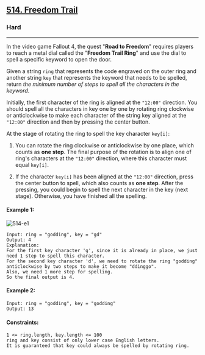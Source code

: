 [514. Freedom Trail](https://leetcode.com/problems/freedom-trail/?envType=daily-question&envId=2024-04-27)
---------------------------------------------------------------------------------------------------------------------------------------------

### Hard
---------------------------------------------------------------------------------------------------------------------------------------------

In the video game Fallout 4, the quest "**Road to Freedom**" requires players to reach a metal dial called the "**Freedom Trail Ring**" and use the dial to spell a specific keyword to open the door.

Given a string `ring` that represents the code engraved on the outer ring and another string `key` that represents the keyword that needs to be spelled, return _the minimum number of steps to spell all the characters in the keyword_.

Initially, the first character of the ring is aligned at the `"12:00"` direction. You should spell all the characters in key one by one by rotating ring clockwise or anticlockwise to make each character of the string key aligned at the `"12:00"` direction and then by pressing the center button.

At the stage of rotating the ring to spell the key character `key[i]`:

1. You can rotate the ring clockwise or anticlockwise by one place, which counts as **one step**. The final purpose of the rotation is to align one of ring's characters at the `"12:00"` direction, where this character must equal `key[i]`.

2. If the character `key[i]` has been aligned at the `"12:00"` direction, press the center button to spell, which also counts as **one step**. After the pressing, you could begin to spell the next character in the key (next stage). Otherwise, you have finished all the spelling.
 
#### Example 1:
![514-e1](https://github.com/chandrikabijore/LeetCode-solutions/assets/93921178/2c4c345a-40ec-41a6-a5ed-58b988629084)
```
Input: ring = "godding", key = "gd"
Output: 4
Explanation:
For the first key character 'g', since it is already in place, we just need 1 step to spell this character. 
For the second key character 'd', we need to rotate the ring "godding" anticlockwise by two steps to make it become "ddinggo".
Also, we need 1 more step for spelling.
So the final output is 4.
```
#### Example 2:
```
Input: ring = "godding", key = "godding"
Output: 13
```
#### Constraints:
```
1 <= ring.length, key.length <= 100
ring and key consist of only lower case English letters.
It is guaranteed that key could always be spelled by rotating ring.
```
